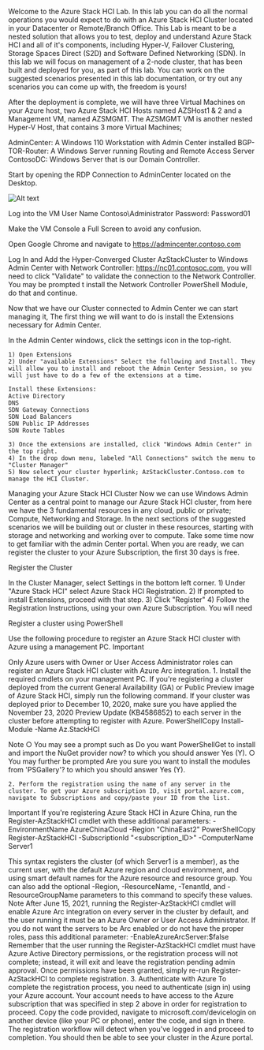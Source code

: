Welcome to the Azure Stack HCI Lab. In this lab you can do all the normal operations you would expect to do with an Azure Stack HCI Cluster located in your Datacenter or Remote/Branch Office. This Lab is meant to be a nested solution that allows you to test, deploy and understand Azure Stack HCI and all of it's components, including Hyper-V, Failover Clustering, Storage Spaces Direct (S2D) and Software Defined Networking (SDN). In this lab we will focus on management of a 2-node cluster, that has been built and deployed for you, as part of this lab. You can work on the suggested  scenarios presented in this lab documentation, or try out any scenarios you can come up with, the freedom is yours! 

After the deployment is complete, we will have three Virtual Machines on your Azure host, two Azure Stack HCI Hosts named AZSHost1 & 2 and a Management VM, named AZSMGMT. The AZSMGMT VM is another nested Hyper-V Host, that contains 3 more Virtual Machines;

AdminCenter: A Windows 110 Workstation with Admin Center installed
BGP-TOR-Router: A Windows Server running Routing and Remote Access Server
ContosoDC: Windows Server that is our Domain Controller.

Start by opening the RDP Connection to AdminCenter located on the Desktop. 

<img title ="Getting Started Screenshot1" alt="Alt text" src="https://github.com/microsoft/AzStackHCISandbox/blob/main/Scenerios/Media/Screenshots/GettingStarted_1.png">



Log into the VM
User Name Contoso\Administrator
Password: Password01

 Make the VM Console a Full Screen to avoid any confusion.

Open Google Chrome and navigate to 
https://admincenter.contoso.com

Log In and Add the Hyper-Converged Cluster AzStackCluster to Windows Admin Center with Network Controller: https://nc01.contosoc.com, you will need to click "Validate" to validate the connection to the Network Controller. You may be prompted t install the Network Controller PowerShell Module, do that and continue.



Now that we have our Cluster connected to Admin Center we can start managing it, The first thing we will want to do is install the Extensions necessary for Admin Center.  

In the Admin Center windows, click the settings icon in the top-right.

	1) Open Extensions
	2) Under "available Extensions" Select the following and Install. They will allow you to install and reboot the Admin Center Session, so you will just have to do a few of the extensions at a time. 
	
	Install these Extensions:
	Active Directory
	DNS
	SDN Gateway Connections
	SDN Load Balancers
	SDN Public IP Addresses
	SDN Route Tables
	
	3) Once the extensions are installed, click "Windows Admin Center" in the top right.
	4) In the drop down menu, labeled "All Connections" switch the menu to "Cluster Manager"
	5) Now select your cluster hyperlink; AzStackCluster.Contoso.com to manage the HCI Cluster.


Managing your Azure Stack HCI Cluster
Now we can use Windows Admin Center as a central point to manage our Azure Stack HCI cluster, from here we have the 3 fundamental resources in any cloud, public or private; Compute, Networking and Storage. In the next sections of the suggested scenarios we will be building out or cluster in these resources, starting with storage and networking and working over to compute. Take some time now to get familiar with the admin Center portal. When you are ready, we can register the cluster to your Azure Subscription, the first 30 days is free. 

Register the Cluster

In the Cluster Manager, select Settings in the bottom left corner.
	1) Under "Azure Stack HCI" select Azure Stack HCI Registration.
	2) If prompted to install Extensions, proceed with that step.
	3) Click "Register"
	4) Follow the Registration Instructions, using your own Azure Subscription. You will need 




Register a cluster using PowerShell

Use the following procedure to register an Azure Stack HCI cluster with Azure using a management PC.
 Important

Only Azure users with Owner or User Access Administrator roles can register an Azure Stack HCI cluster with Azure Arc integration.
	1. Install the required cmdlets on your management PC. If you're registering a cluster deployed from the current General Availability (GA) or Public Preview image of Azure Stack HCI, simply run the following command. If your cluster was deployed prior to December 10, 2020, make sure you have applied the November 23, 2020 Preview Update (KB4586852) to each server in the cluster before attempting to register with Azure.
PowerShellCopy
Install-Module -Name Az.StackHCI

 Note
		○ You may see a prompt such as Do you want PowerShellGet to install and import the NuGet provider now? to which you should answer Yes (Y).
		○ You may further be prompted Are you sure you want to install the modules from 'PSGallery'? to which you should answer Yes (Y).
		
	2. Perform the registration using the name of any server in the cluster. To get your Azure subscription ID, visit portal.azure.com, navigate to Subscriptions and copy/paste your ID from the list.
 Important
If you're registering Azure Stack HCI in Azure China, run the Register-AzStackHCI cmdlet with these additional parameters:
	-EnvironmentName AzureChinaCloud -Region "ChinaEast2"
PowerShellCopy
Register-AzStackHCI  -SubscriptionId "<subscription_ID>" -ComputerName Server1

This syntax registers the cluster (of which Server1 is a member), as the current user, with the default Azure region and cloud environment, and using smart default names for the Azure resource and resource group. You can also add the optional -Region, -ResourceName, -TenantId, and -ResourceGroupName parameters to this command to specify these values.
 Note
After June 15, 2021, running the Register-AzStackHCI cmdlet will enable Azure Arc integration on every server in the cluster by default, and the user running it must be an Azure Owner or User Access Administrator. If you do not want the servers to be Arc enabled or do not have the proper roles, pass this additional parameter: -EnableAzureArcServer:$false
Remember that the user running the Register-AzStackHCI cmdlet must have Azure Active Directory permissions, or the registration process will not complete; instead, it will exit and leave the registration pending admin approval. Once permissions have been granted, simply re-run Register-AzStackHCI to complete registration.
	3. Authenticate with Azure
To complete the registration process, you need to authenticate (sign in) using your Azure account. Your account needs to have access to the Azure subscription that was specified in step 2 above in order for registration to proceed. Copy the code provided, navigate to microsoft.com/devicelogin on another device (like your PC or phone), enter the code, and sign in there. The registration workflow will detect when you've logged in and proceed to completion. You should then be able to see your cluster in the Azure portal.
